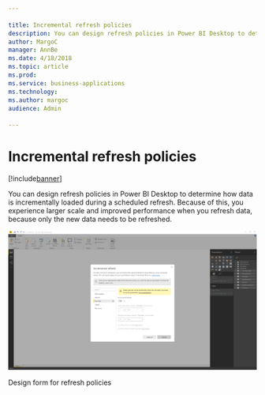 ```yaml
---

title: Incremental refresh policies
description: You can design refresh policies in Power BI Desktop to determine how data is incrementally loaded during a scheduled refresh.
author: MargoC
manager: AnnBe
ms.date: 4/18/2018
ms.topic: article
ms.prod: 
ms.service: business-applications
ms.technology: 
ms.author: margoc
audience: Admin

---
```

#  Incremental refresh policies




[!include[banner](../../includes/banner.md)]

You can design refresh policies in Power BI Desktop to determine how data is
incrementally loaded during a scheduled refresh. Because of this, you experience
larger scale and improved performance when you refresh data, because only the
new data needs to be refreshed.

![A screenshot showing the design form for refresh policies](media/incremental-refresh-policies-1.png "A screenshot showing the design form for refresh policies")
<!-- picture -->


Design form for refresh policies
